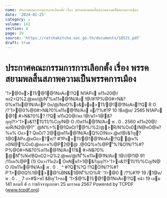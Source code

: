 ```yaml
---
name: ประกาศคณะกรรมการการเลือกตั้ง เรื่อง พรรคสยามพลสิ้นสภาพความเป็นพรรคการเมือง
date: '2024-01-25'
category: ก
volume: 141
section: 4
page: 19
source: 'https://ratchakitcha.soc.go.th/documents/18521.pdf'
draft: true
---
```


# ประกาศคณะกรรมการการเลือกตั้ง เรื่อง พรรคสยามพลสิ้นสภาพความเป็นพรรคการเมือง

'1>@0ค>11/@1@1NลAอ!?Q N1APอ พ11ค20@/พล2>Q%2.@พค/@/N'็%พ11ค@1N/Aอ !@/#?P%@0#>N&?0%พ11ค@1N/AอP 0ค/@/NหO%อ&อค>11/@1@1NลAอ!?Q R O /?'1>@0%@0#>N&?0%พ11ค@1N/Aอ ล/?%#?P 10 !Bล@ค/ 2565 N1APอ @1 #>N&?0%? !?Q พ11ค20@/พล !@/พ1>1@&?ญญ?!>'1>อ&1?$11/%Cญ/N@ O /0พ11ค@1N/Aอ พ . 0 . `_`^ %?Q% %@0#>N&?0%พ11ค@1N/AอR O !1/2อ&OอN#O1>'1@/N@ N/APอค1&ํ@ห% 1>0>N/ล@ !@//@!1@ 33 /11คห%@P ( _ ) Oล> ( ` ) OหNพ1>1@&?ญญ?!>'1>อ&1?$11/%Cญ/N@ O /0พ11ค@1N/Aอ พ . 0 . 2560 พ11ค20@/พลR/N2@/@1" ํ @N%>%@1QหO/?ํ@%/%2/@>R/N%Oอ0/N@หO@พ?%ค% Oล>? QหO/? 2@@พ11ค@1N/AอQ%O!Nล>.@ค!@/&?ญ?1@0APอ.@คOล>?ห/? #?Pค>11/@1@1NลAอ!?Q ํ@ห% อ0N@%Oอ0.@คล>ห%@P2@@ .@0Q%ห%@P'ี%?&O!N/?%#?P%@0#>N&?0%พ11ค@1N/Aอ1?& #>N&?0% @N'็%Nห!BQหO2>Q%2.@พค/@/N'็%พ11ค@1N/Aอ !@//@!1@ 91 /11คห%@P (1) Oล>/11ค2อ OหNพ1>1@&?ญญ?!>'1>อ&1?$11/%Cญ&?&N ? 0/?% ค>11/@1@1NลAอ!?Q@'1>@0QหOพ11ค20@/พล2>Q%2.@พค/@/N'็%พ11ค@1N/Aอ !@//@!1@ 9_ /11คห%@P (1) Oล>/11ค2อ OหNพ1>1@&?ญญ?!>'1>อ&1?$11/%Cญ/N@ O /0พ11ค@1N/Aอ พ . 0 . `_`^ #?Q%?Q !?QO!N/?%#?P'1>@0Q%1@>@%BN&1@N'็%!O%R' '1>@0  /?%#?P 19 /1@ค/ พ . 0 . `_` 7 อ>#$>พ1 &Bญ'1>คอ '1>$@%11/@1@1NลAอ!?Q หน้า 19 เลม 141 ตอนที่ 4 ก ราชกิจจานุเบกษา 25 มกราคม 2567 Powered by TCPDF (www.tcpdf.org)
